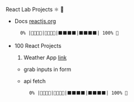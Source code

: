 React Lab Projects ⚛ 📌

- Docs [reactjs.org](https://reactjs.org/)

        0% |🔹🔹🔹🔹|🔹🔹🔹🔹|⬛️⬛️⬛️⬛️|⬛️⬛️⬛️⬛️| 100% 🏁

- 100 React Projects
  1. Weather App [link](https://www.youtube.com/watch?v=204C9yNeOYI)
    - grab inputs in form
    - api fetch

            0% |🔹🔹🔹🔹|🔹🔹🔹🔹|⬛️⬛️⬛️⬛️|⬛️⬛️⬛️⬛️| 100% 🏁

